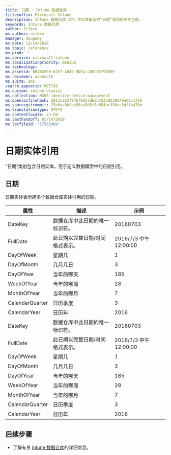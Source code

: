 ```yaml
---
title: 日期 - Intune 数据仓库
titlesuffix: Microsoft Intune
description: Intune 数据仓库 API 中实体集合的“日期”类别的参考主题。
keywords: Intune 数据仓库
author: Erikre
ms.author: erikre
manager: dougeby
ms.date: 12/14/2018
ms.topic: reference
ms.prod: ''
ms.service: microsoft-intune
ms.localizationpriority: medium
ms.technology: ''
ms.assetid: 6B4BC650-62F7-4049-9DE4-CDECB579B58F
ms.reviewer: aanavath
ms.suite: ems
search.appverid: MET150
ms.custom: intune-classic
ms.collection: M365-identity-device-management
ms.openlocfilehash: 2813c2b3f94bf0d57d63b75250239149eb2c1726
ms.sourcegitcommit: 25e6aa3bfce58ce8d9f8c054bc338cc3dff4a78b
ms.translationtype: MTE75
ms.contentlocale: zh-CN
ms.lasthandoff: 03/14/2019
ms.locfileid: "57565989"
---
```

# <a name="reference-for-date-entity"></a>日期实体引用

“日期”类别包含日期实体，用于定义数据模型中的日期引用。

## <a name="date"></a>日期

日期实体表示跨多个数据仓库实体引用的日期。


|    属性     |                      描述                       |       示例        |
|-----------------|--------------------------------------------------------|----------------------|
|     DateKey     | 数据仓库中此日期的唯一标识符。 |       20160703       |
|    FullDate     |    此日期以完整日期/时间格式表示。     | 2016/7/3 中午 12:00:00 |
|    DayOfWeek    |                      星期几                       |          1           |
|   DayOfMonth    |                      几月几日                      |          3           |
|    DayOfYear    |                      当年的哪天                       |         185          |
|   WeekOfYear    |                      当年的哪周                      |          28          |
|   MonthOfYear   |                   当年的哪月                    |          7           |
| CalendarQuarter |                    日历季度                    |          3           |
|  CalendarYear   |                     日历年                      |         2016         |
|     DateKey     | 数据仓库中此日期的唯一标识符。 |       20160703       |
|    FullDate     |    此日期以完整日期/时间格式表示。     | 2016/7/3 中午 12:00:00 |
|    DayOfWeek    |                      星期几                       |          1           |
|   DayOfMonth    |                      几月几日                      |          3           |
|    DayOfYear    |                      当年的哪天                       |         185          |
|   WeekOfYear    |                      当年的哪周                      |          28          |
|   MonthOfYear   |                   当年的哪月                    |          7           |
| CalendarQuarter |                    日历季度                    |          3           |
|  CalendarYear   |                     日历年                      |         2016         |

## <a name="next-steps"></a>后续步骤

- 了解有关 [Intune 数据仓库](reports-nav-create-intune-reports.md)的详细信息。
